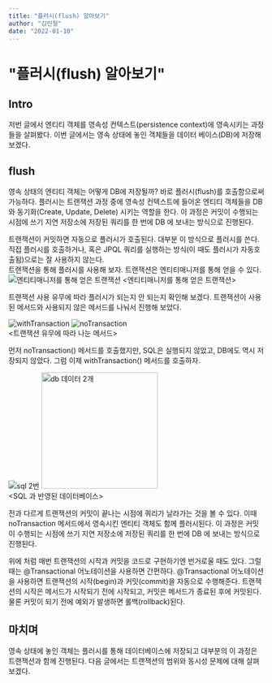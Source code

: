 ```yaml
---
title: "플러시(flush) 알아보기"
author: "김민철"
date: "2022-01-10"
---
```


# "플러시(flush) 알아보기"


## Intro
저번 글에서 엔티티 객체를 영속성 컨텍스트(persistence context)에 영속시키는 과정들을 살펴봤다. 이번 글에서는 영속 상태에 놓인 객체들을 데이터 베이스(DB)에 저장해 보겠다.

## flush
영속 상태의 엔티티 객체는 어떻게 DB에 저장될까? 바로 플러시(flush)를 호출함으로써 가능하다. 플러시는 트랜잭션 과정 중에 영속성 컨텍스트에 들어온 엔티티 객체들을 DB와 동기화(Create, Update, Delete) 시키는 역할을 한다. 이 과정은 커밋이 수행되는 시점에 쓰기 지연 저장소에 저장된 쿼리를 한 번에 DB 에 보내는 방식으로 진행된다.  


트랜잭션이 커밋하면 자동으로 플러시가 호출된다. 대부분 이 방식으로 플러시를 쓴다. 직접 플러시를 호출하거나, 혹은 JPQL 쿼리를 실행하는 방식(이 때도 플러시가 자동호출됨)으로는 잘 사용하지 않는다.  
트랜잭션을 통해 플러시를 사용해 보자. 트랜잭션은 엔티티매니저를 통해 얻을 수 있다. 
![엔티티매니저를 통해 얻은 트랜잭션](https://user-images.githubusercontent.com/33251241/151150019-9575e7e5-f831-47b1-9ebb-bb50f541f82c.png)
<엔티티매니저를 통해 얻은 트랜잭션>  


트랜잭션 사용 유무에 따라 플러시가 되는지 안 되는지 확인해 보겠다. 트랜잭션이 사용된 메서드와 사용되지 않은 메서드를 나눠서 진행해 보았다. 


![withTransaction](https://user-images.githubusercontent.com/33251241/151150310-ea3beb1a-efb4-4db9-8696-7b334d98f133.png)
![noTransaction](https://user-images.githubusercontent.com/33251241/151150235-782f0745-6758-4615-9678-46b3b370c571.png)  
<트랜잭션 유무에 따라 나눈 메서드>

먼저 noTransaction() 메서드를 호출했지만, SQL은 실행되지 않았고, DB에도 역시 저장되지 않았다. 그럼 이제 withTransaction() 메서드를 호출하자. 


![sql 2번](https://user-images.githubusercontent.com/33251241/151150457-c74f2c6b-359e-4b33-af93-49937265c0e1.png)
<img width="229" alt="db 데이터 2개" src="https://user-images.githubusercontent.com/33251241/151150496-d598d99b-b187-4a31-ad49-038ba42f8d7f.png">  
<SQL 과 반영된 데이터베이스>  


전과 다르게 트랜잭션의 커밋이 끝나는 시점에 쿼리가 날라가는 것을 볼 수 있다. 이때 noTransaction 메서드에서 영속시킨 엔티티 객체도 함께 플러시된다. 이 과정은 커밋이 수행되는 시점에 쓰기 지연 저장소에 저장된 쿼리를 한 번에 DB 에 보내는 방식으로 진행된다.   


위에 처럼 매번 트랜잭션의 시작과 커밋을 코드로 구현하기엔 번거로울 때도 있다. 그럴때는 @Transactional 어노테이션을 사용하면 간편하다. @Transactional 어노테이션을 사용하면 트랜잭션의 시작(begin)과 커밋(commit)을 자동으로 수행해준다. 트랜잭션의 시작은 메서드가 시작되기 전에 시작되고, 커밋은 메서드가 종료된 후에 커밋된다. 물론 커밋이 되기 전에 예외가 발생하면 롤백(rollback)된다.


## 마치며

영속 상태에 놓인 객체는 플러시를 통해 데이터베이스에 저장되고 대부분의 이 과정은 트랜잭션과 함께 진행된다. 다음 글에서는 트랜잭션의 범위와 동시성 문제에 대해 살펴보겠다.






